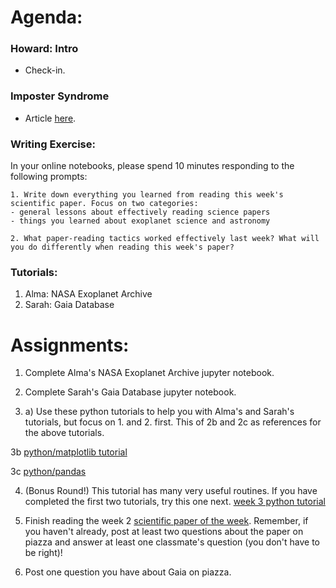 # Agenda:

### Howard: Intro
- Check-in. 
### Imposter Syndrome 
- Article [here](https://www.quickanddirtytips.com/health-fitness/medical-conditions/what-is-impostor-syndrome).
### Writing Exercise: 
In your online notebooks, please spend 10 minutes responding to the following prompts:

    1. Write down everything you learned from reading this week's scientific paper. Focus on two categories: 
    - general lessons about effectively reading science papers
    - things you learned about exoplanet science and astronomy
    
    2. What paper-reading tactics worked effectively last week? What will you do differently when reading this week's paper?
    
### Tutorials:
1. Alma: NASA Exoplanet Archive
2. Sarah: Gaia Database

# Assignments:

1. Complete Alma's NASA Exoplanet Archive jupyter notebook.

2. Complete Sarah's Gaia Database jupyter notebook.


3. a) Use these python tutorials to help you with Alma's and Sarah's tutorials, but focus on 1. and 2. first.
This of 2b and 2c as references for the above tutorials.

3b [python/matplotlib tutorial](https://matplotlib.org/users/pyplot_tutorial.html)

3c [python/pandas](http://pandas.pydata.org/pandas-docs/stable/10min.html)

4.  (Bonus Round!) 
   This tutorial has many very useful routines. If you have completed the first two tutorials,
   try this one next. [week 3 python tutorial](http://swcarpentry.github.io/python-novice-gapminder/) 

5.  Finish reading the week 2 [scientific paper of the week](https://arxiv.org/pdf/1404.2960.pdf). Remember, if you haven't already, post at least two questions about the paper on piazza and answer at least one classmate's question (you don't have to be right)!

6. Post one question you have about Gaia on piazza.
